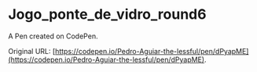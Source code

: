 # Jogo_ponte_de_vidro_round6

A Pen created on CodePen.

Original URL: [https://codepen.io/Pedro-Aguiar-the-lessful/pen/dPyapME](https://codepen.io/Pedro-Aguiar-the-lessful/pen/dPyapME).

